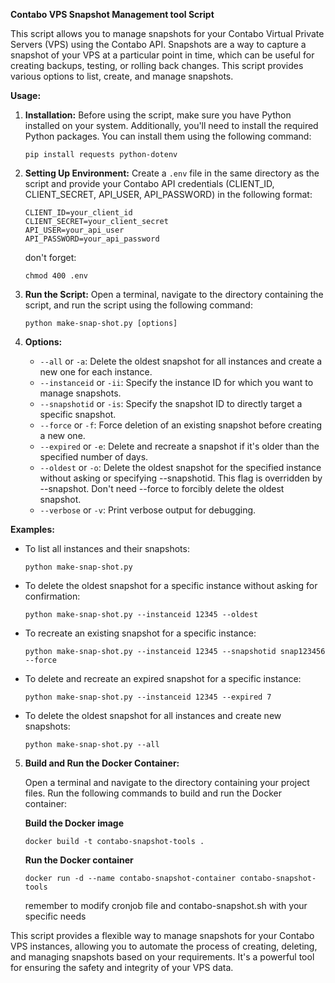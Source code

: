 **Contabo VPS Snapshot Management tool Script**

This script allows you to manage snapshots for your Contabo Virtual Private Servers (VPS) using the Contabo API. Snapshots are a way to capture a snapshot of your VPS at a particular point in time, which can be useful for creating backups, testing, or rolling back changes. This script provides various options to list, create, and manage snapshots.

**Usage:**

1. **Installation:** Before using the script, make sure you have Python installed on your system. Additionally, you'll need to install the required Python packages. You can install them using the following command:
   ```
   pip install requests python-dotenv
   ```

2. **Setting Up Environment:** Create a `.env` file in the same directory as the script and provide your Contabo API credentials (CLIENT_ID, CLIENT_SECRET, API_USER, API_PASSWORD) in the following format:
   ```
   CLIENT_ID=your_client_id
   CLIENT_SECRET=your_client_secret
   API_USER=your_api_user
   API_PASSWORD=your_api_password
   ```
   don't forget:
   ```
   chmod 400 .env
   ```
   

3. **Run the Script:** Open a terminal, navigate to the directory containing the script, and run the script using the following command:
   ```
   python make-snap-shot.py [options]
   ```

4. **Options:**
   - `--all` or `-a`: Delete the oldest snapshot for all instances and create a new one for each instance.
   - `--instanceid` or `-ii`: Specify the instance ID for which you want to manage snapshots.
   - `--snapshotid` or `-is`: Specify the snapshot ID to directly target a specific snapshot.
   - `--force` or `-f`: Force deletion of an existing snapshot before creating a new one.
   - `--expired` or `-e`: Delete and recreate a snapshot if it's older than the specified number of days.
   - `--oldest` or `-o`:  Delete the oldest snapshot for the specified instance without asking or specifying --snapshotid. This flag is overridden by --snapshot. Don't need --force to forcibly delete the oldest snapshot.
   - `--verbose` or `-v`: Print verbose output for debugging.
   
**Examples:**

- To list all instances and their snapshots:
  ```
  python make-snap-shot.py
  ```

- To delete the oldest snapshot for a specific instance without asking for confirmation:
  ```
  python make-snap-shot.py --instanceid 12345 --oldest
  ```

- To recreate an existing snapshot for a specific instance:
  ```
  python make-snap-shot.py --instanceid 12345 --snapshotid snap123456 --force
  ```

- To delete and recreate an expired snapshot for a specific instance:
  ```
  python make-snap-shot.py --instanceid 12345 --expired 7
  ```

- To delete the oldest snapshot for all instances and create new snapshots:
  ```
  python make-snap-shot.py --all
  ```

5. **Build and Run the Docker Container:**  

   Open a terminal and navigate to the directory containing your project files. Run the following commands to build and run the Docker container:

   **Build the Docker image**
   ```
   docker build -t contabo-snapshot-tools .
   ```

   **Run the Docker container**
   ```
   docker run -d --name contabo-snapshot-container contabo-snapshot-tools
   ```
   remember to modify cronjob file and contabo-snapshot.sh with your specific needs

This script provides a flexible way to manage snapshots for your Contabo VPS instances, allowing you to automate the process of creating, deleting, and managing snapshots based on your requirements. It's a powerful tool for ensuring the safety and integrity of your VPS data.
